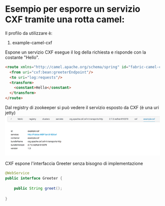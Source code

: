 Esempio per esporre un servizio CXF tramite una rotta camel:
===

Il profilo da utilizzare è:

1. example-camel-cxf

Espone un servizio CXF esegue il log della richiesta e risponde con la costante "Hello".

``` html
<route xmlns="http://camel.apache.org/schema/spring" id="fabric-camel-cxf">
  <from uri="cxf:bean:greeterEndpoint"/>
  <to uri="log:requests"/>
  <transform>
    <constant>Hello</constant>
  </transform>
</route>
```

Dal registry di zookeeper si può vedere il servizio esposto da CXF (è una uri jetty)
![Vista di zookeeper](zookeeper_view.png)

CXF espone l'interfaccia Greeter senza bisogno di implementazione

``` Java
@WebService
public interface Greeter {

	public String greet();

}
```
